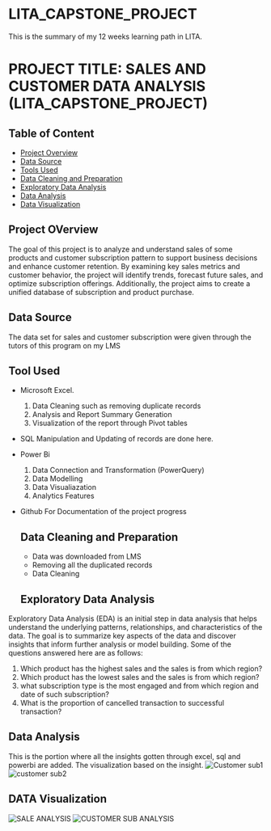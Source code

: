 # LITA_CAPSTONE_PROJECT
This is the summary of my 12 weeks learning path in LITA. 
# PROJECT TITLE: SALES AND CUSTOMER DATA ANALYSIS (LITA_CAPSTONE_PROJECT)


## Table of Content
- [Project Overview](#project-overview)
- [Data Source](#data-source)
- [Tools Used](#tool-used)
- [Data Cleaning and Preparation](#data-cleaning-and-preparation)
- [Exploratory Data Analysis](#exploratory-data-analysis)
- [Data Analysis](#data-analysis)
- [Data Visualization](#data-visualization)


## Project OVerview
The goal of this project is to analyze and understand sales of some products and customer subscription pattern to support business decisions and enhance customer retention. By examining key sales metrics and customer behavior, the project will identify trends, forecast future sales, and optimize subscription offerings. Additionally, the project aims to create a unified database of subscription and product purchase.

## Data Source
The data set for sales and customer subscription were given through the tutors of this program on my LMS

## Tool Used
- Microsoft Excel.
  1. Data Cleaning such as removing duplicate records
  2. Analysis and Report Summary Generation
  3. Visualization of the report through Pivot tables
- SQL
  Manipulation and Updating of records are done here.
- Power Bi
  1. Data Connection and Transformation (PowerQuery)
  2. Data Modelling
  3. Data Visualiazation
  4. Analytics Features
- Github
  For Documentation of the project progress

  ## Data Cleaning and Preparation
  - Data was downloaded from LMS
  - Removing all the duplicated records
  - Data Cleaning 
 
  ## Exploratory Data Analysis
Exploratory Data Analysis (EDA) is an initial step in data analysis that helps understand the underlying patterns, relationships, and characteristics of the data. The goal is to summarize key aspects of the data and discover insights that inform further analysis or model building.
Some of the questions answered here are as follows:
1. Which product has the highest sales and the sales is from which region?
2. Which product has the lowest sales and the sales is from which region?
3. what subscription type is the most engaged and from which region and date of such subscription?
4. What is the proportion of cancelled transaction to successful transaction?


## Data Analysis
This is the portion where all the insights gotten through excel, sql and powerbi are added. The visualization based on the insight.
![Customer sub1](https://github.com/user-attachments/assets/cea10b9a-9132-445b-8072-98303e6e15d4)
![customer sub2](https://github.com/user-attachments/assets/f42b3ef8-3802-40af-964d-6f44c9280f04)





## DATA Visualization

![SALE ANALYSIS](https://github.com/user-attachments/assets/de6b68eb-c05a-49ca-a988-66f37152528d)
![CUSTOMER SUB ANALYSIS](https://github.com/user-attachments/assets/04c0f2b1-4564-45ff-a0e1-8c71f91f431c)

